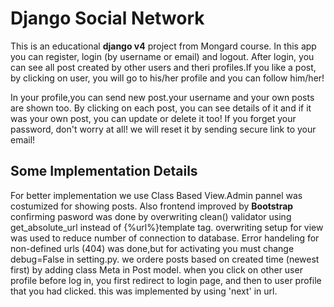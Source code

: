 # Django Social Network

This is an educational **django v4**  project from Mongard course.
In this app you can register, login (by username or email) and logout.
After login, you can see all post created by other users and theri profiles.If you like a post, by clicking on user, you will go to his/her profile and you can follow him/her!

In your profile,you can send new post.your username and your own posts are shown too.
By clicking on each post, you can see details of it and if it was your own post, you can update or delete it too!
If you forget your password, don't worry at all! we will reset it by sending secure link to your email!


## Some Implementation Details

For better implementation we use Class Based View.Admin pannel was costumized for showing posts.
Also frontend improved by **Bootstrap**
confirming pasword was done by overwriting clean() validator
using get_absolute_url instead of {%url%}template tag.
overwriting setup for view was used to reduce number of connection to database.
Error handeling for non-defined urls (404) was done,but for activating you must change debug=False in setting.py.
we ordere posts based on created time (newest first) by adding class Meta in Post model.
when you click on other user profile before log in, you first redirect to login page, and then to user profile that you had clicked. this was implemented by using 'next' in url.


